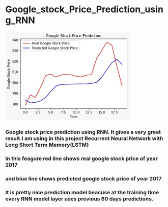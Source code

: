 # Google_stock_Price_Prediction_using_RNN
![](/google_stock_price_prediction.jpeg)
### Google stock price prediction using RNN. It gives a very great result.I am using in this project Recurrent Neural Network with Long Short Term Memory(LSTM)
### In this feagure red line shows real google stock price of year 2017
### and blue line shows predicted google stock price of year 2017
### It is pretty nice prediction model beacuse at the training time every RNN model layer uses previous 60 days predictions.
